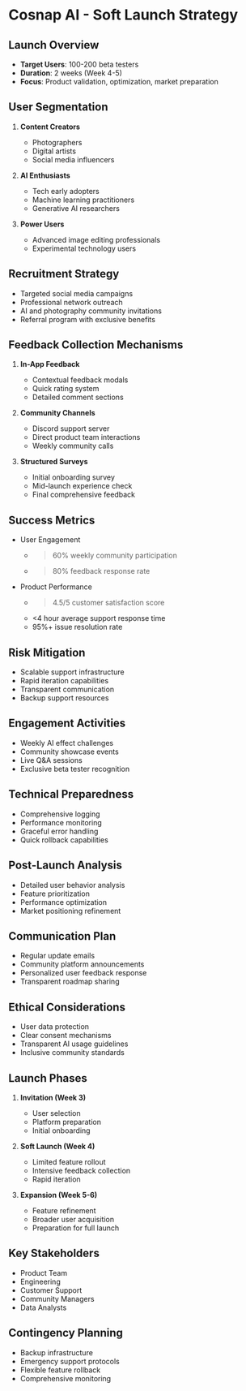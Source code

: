 # Cosnap AI - Soft Launch Strategy

## Launch Overview
- **Target Users**: 100-200 beta testers
- **Duration**: 2 weeks (Week 4-5)
- **Focus**: Product validation, optimization, market preparation

## User Segmentation
1. **Content Creators**
   - Photographers
   - Digital artists
   - Social media influencers

2. **AI Enthusiasts**
   - Tech early adopters
   - Machine learning practitioners
   - Generative AI researchers

3. **Power Users**
   - Advanced image editing professionals
   - Experimental technology users

## Recruitment Strategy
- Targeted social media campaigns
- Professional network outreach
- AI and photography community invitations
- Referral program with exclusive benefits

## Feedback Collection Mechanisms
1. **In-App Feedback**
   - Contextual feedback modals
   - Quick rating system
   - Detailed comment sections

2. **Community Channels**
   - Discord support server
   - Direct product team interactions
   - Weekly community calls

3. **Structured Surveys**
   - Initial onboarding survey
   - Mid-launch experience check
   - Final comprehensive feedback

## Success Metrics
- User Engagement
  - >60% weekly community participation
  - >80% feedback response rate

- Product Performance
  - >4.5/5 customer satisfaction score
  - <4 hour average support response time
  - 95%+ issue resolution rate

## Risk Mitigation
- Scalable support infrastructure
- Rapid iteration capabilities
- Transparent communication
- Backup support resources

## Engagement Activities
- Weekly AI effect challenges
- Community showcase events
- Live Q&A sessions
- Exclusive beta tester recognition

## Technical Preparedness
- Comprehensive logging
- Performance monitoring
- Graceful error handling
- Quick rollback capabilities

## Post-Launch Analysis
- Detailed user behavior analysis
- Feature prioritization
- Performance optimization
- Market positioning refinement

## Communication Plan
- Regular update emails
- Community platform announcements
- Personalized user feedback response
- Transparent roadmap sharing

## Ethical Considerations
- User data protection
- Clear consent mechanisms
- Transparent AI usage guidelines
- Inclusive community standards

## Launch Phases
1. **Invitation (Week 3)**
   - User selection
   - Platform preparation
   - Initial onboarding

2. **Soft Launch (Week 4)**
   - Limited feature rollout
   - Intensive feedback collection
   - Rapid iteration

3. **Expansion (Week 5-6)**
   - Feature refinement
   - Broader user acquisition
   - Preparation for full launch

## Key Stakeholders
- Product Team
- Engineering
- Customer Support
- Community Managers
- Data Analysts

## Contingency Planning
- Backup infrastructure
- Emergency support protocols
- Flexible feature rollback
- Comprehensive monitoring